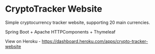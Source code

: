 # CryptoTracker Website
Simple cryptocurrency tracker website, supporting 20 main currencies.

Spring Boot + Apache HTTPComponents + Thymeleaf

View on Heroku - https://dashboard.heroku.com/apps/crypto-tracker-website
